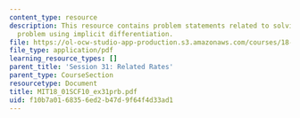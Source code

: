 ```yaml
---
content_type: resource
description: This resource contains problem statements related to solving an optimization
  problem using implicit differentiation.
file: https://ol-ocw-studio-app-production.s3.amazonaws.com/courses/18-01sc-single-variable-calculus-fall-2010/f10b7a0168356ed2b47d9f64f4d33ad1_MIT18_01SCF10_ex31prb.pdf
file_type: application/pdf
learning_resource_types: []
parent_title: 'Session 31: Related Rates'
parent_type: CourseSection
resourcetype: Document
title: MIT18_01SCF10_ex31prb.pdf
uid: f10b7a01-6835-6ed2-b47d-9f64f4d33ad1
---
```


